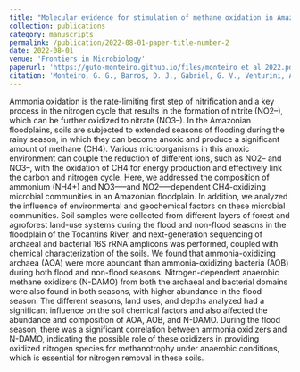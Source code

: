 ```yaml
---
title: "Molecular evidence for stimulation of methane oxidation in Amazonian floodplains by ammonia-oxidizing communities"
collection: publications
category: manuscripts
permalink: /publication/2022-08-01-paper-title-number-2
date: 2022-08-01
venue: 'Frontiers in Microbiology'
paperurl: 'https://guto-monteiro.github.io/files/monteiro et al 2022.pdf'
citation: 'Monteiro, G. G., Barros, D. J., Gabriel, G. V., Venturini, A. M., Veloso, T. G., Vazquez, G. H., ... & Navarrete, A. A. (2022). Molecular evidence for stimulation of methane oxidation in Amazonian floodplains by ammonia-oxidizing communities. <i>Frontiers in Microbiology</i>, 13, 913453.'
---
```


Ammonia oxidation is the rate-limiting first step of nitrification and a key process in the nitrogen cycle that results in the formation of nitrite (NO2–), which can be further oxidized to nitrate (NO3–). In the Amazonian floodplains, soils are subjected to extended seasons of flooding during the rainy season, in which they can become anoxic and produce a significant amount of methane (CH4). Various microorganisms in this anoxic environment can couple the reduction of different ions, such as NO2– and NO3–, with the oxidation of CH4 for energy production and effectively link the carbon and nitrogen cycle. Here, we addressed the composition of ammonium (NH4+) and NO3–—and NO2–—dependent CH4-oxidizing microbial communities in an Amazonian floodplain. In addition, we analyzed the influence of environmental and geochemical factors on these microbial communities. Soil samples were collected from different layers of forest and agroforest land-use systems during the flood and non-flood seasons in the floodplain of the Tocantins River, and next-generation sequencing of archaeal and bacterial 16S rRNA amplicons was performed, coupled with chemical characterization of the soils. We found that ammonia-oxidizing archaea (AOA) were more abundant than ammonia-oxidizing bacteria (AOB) during both flood and non-flood seasons. Nitrogen-dependent anaerobic methane oxidizers (N-DAMO) from both the archaeal and bacterial domains were also found in both seasons, with higher abundance in the flood season. The different seasons, land uses, and depths analyzed had a significant influence on the soil chemical factors and also affected the abundance and composition of AOA, AOB, and N-DAMO. During the flood season, there was a significant correlation between ammonia oxidizers and N-DAMO, indicating the possible role of these oxidizers in providing oxidized nitrogen species for methanotrophy under anaerobic conditions, which is essential for nitrogen removal in these soils.

